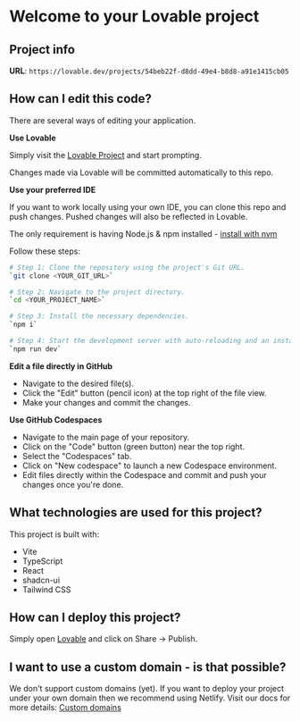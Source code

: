 # Welcome to your Lovable project

## Project info

**URL**: `https://lovable.dev/projects/54beb22f-d8dd-49e4-b8d8-a91e1415cb05`

## How can I edit this code?

There are several ways of editing your application.

**Use Lovable**

Simply visit the [Lovable Project](https://lovable.dev/projects/54beb22f-d8dd-49e4-b8d8-a91e1415cb05) and start prompting.

Changes made via Lovable will be committed automatically to this repo.

**Use your preferred IDE**

If you want to work locally using your own IDE, you can clone this repo and push changes. Pushed changes will also be reflected in Lovable.

The only requirement is having Node.js & npm installed - [install with nvm](https://github.com/nvm-sh/nvm#installing-and-updating)

Follow these steps:

```sh
# Step 1: Clone the repository using the project's Git URL.
`git clone <YOUR_GIT_URL>`

# Step 2: Navigate to the project directory.
`cd <YOUR_PROJECT_NAME>`

# Step 3: Install the necessary dependencies.
`npm i`

# Step 4: Start the development server with auto-reloading and an instant preview.
`npm run dev`
```

**Edit a file directly in GitHub**

- Navigate to the desired file(s).
- Click the "Edit" button (pencil icon) at the top right of the file view.
- Make your changes and commit the changes.

**Use GitHub Codespaces**

- Navigate to the main page of your repository.
- Click on the "Code" button (green button) near the top right.
- Select the "Codespaces" tab.
- Click on "New codespace" to launch a new Codespace environment.
- Edit files directly within the Codespace and commit and push your changes once you're done.

## What technologies are used for this project?

This project is built with:

- Vite
- TypeScript
- React
- shadcn-ui
- Tailwind CSS

## How can I deploy this project?

Simply open [Lovable](https://lovable.dev/projects/54beb22f-d8dd-49e4-b8d8-a91e1415cb05) and click on Share -> Publish.

## I want to use a custom domain - is that possible?

We don't support custom domains (yet). If you want to deploy your project under your own domain then we recommend using Netlify. Visit our docs for more details: [Custom domains](https://docs.lovable.dev/tips-tricks/custom-domain/)
